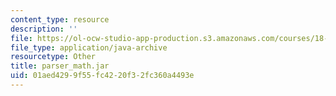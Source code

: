 ```yaml
---
content_type: resource
description: ''
file: https://ol-ocw-studio-app-production.s3.amazonaws.com/courses/18-02sc-multivariable-calculus-fall-2010/01aed4299f55fc4220f32fc360a4493e_parser_math.jar
file_type: application/java-archive
resourcetype: Other
title: parser_math.jar
uid: 01aed429-9f55-fc42-20f3-2fc360a4493e
---
```

